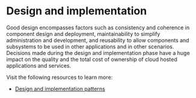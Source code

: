 # Design and implementation

Good design encompasses factors such as consistency and coherence in component design and deployment, maintainability to simplify administration and development, and reusability to allow components and subsystems to be used in other applications and in other scenarios. Decisions made during the design and implementation phase have a huge impact on the quality and the total cost of ownership of cloud hosted applications and services.


Visit the following resources to learn more:

- [Design and implementation patterns](https://docs.microsoft.com/en-us/azure/architecture/patterns/category/design-implementation)

